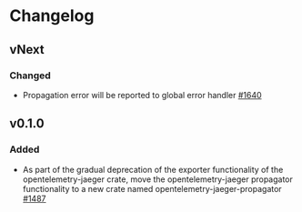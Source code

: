 # Changelog

## vNext

### Changed

- Propagation error will be reported to global error handler [#1640](https://github.com/open-telemetry/opentelemetry-rust/pull/1640)

## v0.1.0

### Added

- As part of the gradual deprecation of the exporter functionality of the opentelemetry-jaeger crate, move the opentelemetry-jaeger propagator functionality to a new crate named opentelemetry-jaeger-propagator [#1487](https://github.com/open-telemetry/opentelemetry-rust/pull/1487)
